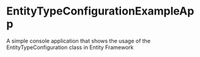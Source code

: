 # EntityTypeConfigurationExampleApp
A simple console application that shows the usage of the EntityTypeConfiguration class in Entity Framework
